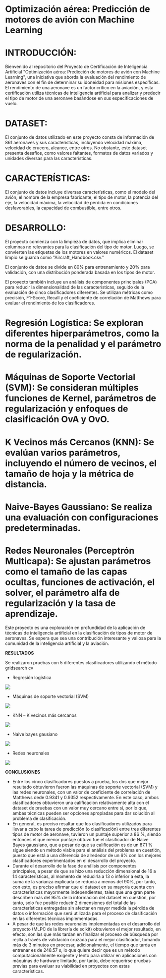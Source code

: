 # Optimización aérea: Predicción de motores de avión con Machine Learning

# INTRODUCCIÓN:
Bienvenido al repositorio del Proyecto de Certificación de Inteligencia Artificial "Optimización aérea: Predicción de motores de avión con Machine Learning", una iniciativa que aborda la evaluación del rendimiento de aeronaves con el fin de determinar su idoneidad para misiones específicas. El rendimiento de una aeronave es un factor crítico en la aviación, y esta certificación utiliza técnicas de inteligencia artificial para analizar y predecir el tipo de motor de una aeronave basándose en sus especificaciones de vuelo.

# DATASET:
El conjunto de datos utilizado en este proyecto consta de información de 861 aeronaves y sus características, incluyendo velocidad máxima, velocidad de crucero, alcance, entre otros. No obstante, este dataset presenta desafíos, como valores faltantes, formatos de datos variados y unidades diversas para las características.

# CARACTERÍSTICAS:
El conjunto de datos incluye diversas características, como el modelo del avión, el nombre de la empresa fabricante, el tipo de motor, la potencia del eje, la velocidad máxima, la velocidad de pérdida en condiciones desfavorables, la capacidad de combustible, entre otros.

# DESARROLLO:
El proyecto comienza con la limpieza de datos, que implica eliminar columnas no relevantes para la clasificación del tipo de motor. Luego, se convierten las etiquetas de los motores en valores numéricos. El dataset limpio se guarda como "Aircraft_Handbook.csv."

El conjunto de datos se divide en 80% para entrenamiento y 20% para validación, con una distribución ponderada basada en los tipos de motor.

El proyecto también incluye un análisis de componentes principales (PCA) para reducir la dimensionalidad de las características, seguido de la evaluación de cinco clasificadores diferentes. Se utilizan métricas como precisión, F1-Score, Recall y el coeficiente de correlación de Matthews para evaluar el rendimiento de los clasificadores.

# Regresión Logística: Se exploran diferentes hiperparámetros, como la norma de la penalidad y el parámetro de regularización.

# Máquinas de Soporte Vectorial (SVM): Se consideran múltiples funciones de Kernel, parámetros de regularización y enfoques de clasificación OvA y OvO.

# K Vecinos más Cercanos (KNN): Se evalúan varios parámetros, incluyendo el número de vecinos, el tamaño de hoja y la métrica de distancia.

# Naive-Bayes Gaussiano: Se realiza una evaluación con configuraciones predeterminadas.

# Redes Neuronales (Perceptrón Multicapa): Se ajustan parámetros como el tamaño de las capas ocultas, funciones de activación, el solver, el parámetro alfa de regularización y la tasa de aprendizaje.

Este proyecto es una exploración en profundidad de la aplicación de técnicas de inteligencia artificial en la clasificación de tipos de motor de aeronaves. Se espera que sea una contribución interesante y valiosa para la comunidad de la inteligencia artificial y la aviación.

**RESULTADOS**

Se realizaron pruebas con 5 diferentes clasificadores utilizando el método gridsearch cv

- Regresión logística

![](https://github.com/NathaliaRivadeneira/Proyecto-inteligencia-artificial/blob/main/Imagenes/regresion%20logistica%20p.PNG)

- Máquinas de soporte vectorial (SVM)

![](https://github.com/NathaliaRivadeneira/Proyecto-inteligencia-artificial/blob/main/Imagenes/maquinas%20de%20sop%20vec%20p.PNG)

- KNN – K vecinos más cercanos

![](https://github.com/NathaliaRivadeneira/Proyecto-inteligencia-artificial/blob/main/Imagenes/KNN%20P.PNG)

- Naive bayes gausiano

![](https://github.com/NathaliaRivadeneira/Proyecto-inteligencia-artificial/blob/main/Imagenes/naive%20bayes%20p.PNG)

- Redes neuronales

![](https://github.com/NathaliaRivadeneira/Proyecto-inteligencia-artificial/blob/main/Imagenes/perceptron%20mp.PNG)

**CONCLUSIONES**

- Entre los cinco clasificadores puestos a prueba, los dos que mejor resultado obtuvieron fueron las máquinas de soporte vectorial (SVM) y las redes neuronales, con un valor de coeficiente de correlación de Matthews dede 0.9341 y 0.9352 respectivamente. En este caso, ambos clasificadores obtuvieron una calificación relativamente alta con el dataset de pruebas con un valor muy cercano entre sí, por lo que, ambas técnicas pueden ser opciones apropiadas para dar solución al problema de clasificación.
- En general, es preciso resaltar que los clasificadores utilizados para llevar a cabo la tarea de predicción (o clasificación) entre tres diferentes tipos de motor de aeronave, tuvieron un puntaje superior a 86 %, siendo entonces el que menor puntaje obtuvo fue el clasificador de Naive Bayes gaussiano, que a pesar de que su calificación es de un 87.1 % sigue siendo un método viable para el análisis del problema en cuestión, puesto que está a una diferencia de alrededor de un 6% con los mejores clasificadores experimentados en el desarrollo del proyecto.
- Durante el desarrollo de la fase de análisis por componentes principales, a pesar de que se hizo una reducción dimensional de 16 a 14 características, al momento de reducirla a 13 o inferior a esta, la suma de la varianza explicada se reducía a menos del 90%, por tanto, con esto, es preciso afirmar que el dataset en su mayoría cuenta con características mayormente independientes, tales que una gran parte describen más del 95% de la información del dataset en cuestión, por tanto, solo fue posible reducir 2 dimensiones del total de las características entregadas sin afectar en mayor medida la pérdida de datos o información que será utilizada para el proceso de clasificación en las diferentes técnicas implementadas.
- A pesar de que las redes neuronales implementadas en el desarrollo del proyecto (MLPC de la librería de scikit) obtuvieron el mejor resultado, en efecto, son las que más tardan en finalizar el proceso de búsqueda por rejilla a través de validación cruzada para el mejor clasificador, tomando más de 3 minutos en procesar, adicionalmente, el tiempo que tarda en entrenar es de 248.57 s, lo que quiere decir que es un método computacionalmente exigente y lento para utilizar en aplicaciones con máquinas de hardware limitado, por tanto, debe requerirse pruebas previas para evaluar su viabilidad en proyectos con estas características.
